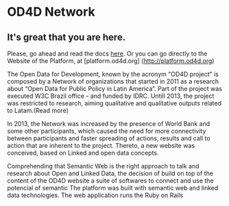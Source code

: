 # OD4D Network

## It's great that you are here. 
Please, go ahead and read the docs [here](https://w3cbrasil.github.io/OD4D/). Or you can go directly to the Website of the Platform, at [platform.od4d.org] (http://platform.od4d.org)

The Open Data for Development, known by the acronym "OD4D project" is composed by a Network of organizations that started in 2011 as a research about “Open Data for Public Policy in Latin America”. Part of the project was executed W3C Brazil office - and funded by IDRC. Untill 2013, the project was restricted to research, aiming qualitative and qualitative outputs related to Latam.(Read more) 

In 2013, the Network was increased by the presence of World Bank and some other participants, which caused the need for more connectivity between participants and faster spreading of actions, results and call to action that are inherent to the project. Thereto, a new website was conceived, based on Linked and open data concepts.

Comprehending that Semantic Web is the right approach to talk and research about Open and Linked Data, the decision of build on top of the content of the OD4D website a suite of softwares to connect and use the potencial of semantic 
The platform was built with semantic web and linked data technologies. The web application runs the Ruby on Rails 
